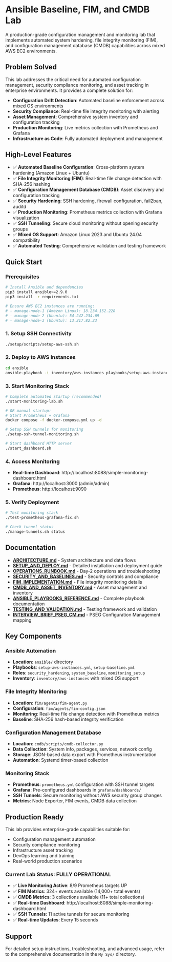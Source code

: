 # Ansible Baseline, FIM, and CMDB Lab

A production-grade configuration management and monitoring lab that implements automated system hardening, file integrity monitoring (FIM), and configuration management database (CMDB) capabilities across mixed AWS EC2 environments.

## Problem Solved

This lab addresses the critical need for automated configuration management, security compliance monitoring, and asset tracking in enterprise environments. It provides a complete solution for:

- **Configuration Drift Detection**: Automated baseline enforcement across mixed OS environments
- **Security Compliance**: Real-time file integrity monitoring with alerting
- **Asset Management**: Comprehensive system inventory and configuration tracking
- **Production Monitoring**: Live metrics collection with Prometheus and Grafana
- **Infrastructure as Code**: Fully automated deployment and management

## High-Level Features

- ✅ **Automated Baseline Configuration**: Cross-platform system hardening (Amazon Linux + Ubuntu)
- ✅ **File Integrity Monitoring (FIM)**: Real-time file change detection with SHA-256 hashing
- ✅ **Configuration Management Database (CMDB)**: Asset discovery and configuration tracking
- ✅ **Security Hardening**: SSH hardening, firewall configuration, fail2ban, auditd
- ✅ **Production Monitoring**: Prometheus metrics collection with Grafana visualization
- ✅ **SSH Tunneling**: Secure cloud monitoring without opening security groups
- ✅ **Mixed OS Support**: Amazon Linux 2023 and Ubuntu 24.04 compatibility
- ✅ **Automated Testing**: Comprehensive validation and testing framework

## Quick Start

### Prerequisites
```bash
# Install Ansible and dependencies
pip3 install ansible>=2.9.0
pip3 install -r requirements.txt

# Ensure AWS EC2 instances are running:
# - manage-node-1 (Amazon Linux): 18.234.152.228
# - manage-node-2 (Ubuntu): 54.242.234.69  
# - manage-node-3 (Ubuntu): 13.217.82.23
```

### 1. Setup SSH Connectivity
```bash
./setup/scripts/setup-aws-ssh.sh
```

### 2. Deploy to AWS Instances
```bash
cd ansible
ansible-playbook -i inventory/aws-instances playbooks/setup-aws-instances.yml
```

### 3. Start Monitoring Stack
```bash
# Complete automated startup (recommended)
./start-monitoring-lab.sh

# OR manual startup:
# Start Prometheus + Grafana
docker compose -f docker-compose.yml up -d

# Setup SSH tunnels for monitoring
./setup-ssh-tunnel-monitoring.sh

# Start dashboard HTTP server
./start_dashboard.sh
```

### 4. Access Monitoring
- **Real-time Dashboard**: http://localhost:8088/simple-monitoring-dashboard.html
- **Grafana**: http://localhost:3000 (admin/admin)
- **Prometheus**: http://localhost:9090

### 5. Verify Deployment
```bash
# Test monitoring stack
./test-prometheus-grafana-fix.sh

# Check tunnel status
./manage-tunnels.sh status
```

## Documentation

- **[ARCHITECTURE.md](ARCHITECTURE.md)** - System architecture and data flows
- **[SETUP_AND_DEPLOY.md](SETUP_AND_DEPLOY.md)** - Detailed installation and deployment guide
- **[OPERATIONS_RUNBOOK.md](OPERATIONS_RUNBOOK.md)** - Day-2 operations and troubleshooting
- **[SECURITY_AND_BASELINES.md](SECURITY_AND_BASELINES.md)** - Security controls and compliance
- **[FIM_IMPLEMENTATION.md](FIM_IMPLEMENTATION.md)** - File integrity monitoring details
- **[CMDB_AND_ASSET_INVENTORY.md](CMDB_AND_ASSET_INVENTORY.md)** - Asset management and inventory
- **[ANSIBLE_PLAYBOOKS_REFERENCE.md](ANSIBLE_PLAYBOOKS_REFERENCE.md)** - Complete playbook documentation
- **[TESTING_AND_VALIDATION.md](TESTING_AND_VALIDATION.md)** - Testing framework and validation
- **[INTERVIEW_BRIEF_PSEG_CM.md](INTERVIEW_BRIEF_PSEG_CM.md)** - PSEG Configuration Management mapping

## Key Components

### Ansible Automation
- **Location**: `ansible/` directory
- **Playbooks**: `setup-aws-instances.yml`, `setup-baseline.yml`
- **Roles**: `security_hardening`, `system_baseline`, `monitoring_setup`
- **Inventory**: `inventory/aws-instances` with mixed OS support

### File Integrity Monitoring
- **Location**: `fim/agents/fim-agent.py`
- **Configuration**: `fim/agents/fim-config.json`
- **Monitoring**: Real-time file change detection with Prometheus metrics
- **Baseline**: SHA-256 hash-based integrity verification

### Configuration Management Database
- **Location**: `cmdb/scripts/cmdb-collector.py`
- **Data Collection**: System info, packages, services, network config
- **Storage**: JSON-based data export with Prometheus instrumentation
- **Automation**: Systemd timer-based collection

### Monitoring Stack
- **Prometheus**: `prometheus.yml` configuration with SSH tunnel targets
- **Grafana**: Pre-configured dashboards in `grafana/dashboards/`
- **SSH Tunnels**: Secure monitoring without AWS security group changes
- **Metrics**: Node Exporter, FIM events, CMDB data collection

## Production Ready

This lab provides enterprise-grade capabilities suitable for:
- Configuration management automation
- Security compliance monitoring  
- Infrastructure asset tracking
- DevOps learning and training
- Real-world production scenarios

### **Current Lab Status: FULLY OPERATIONAL**

- ✅ **Live Monitoring Active**: 8/9 Prometheus targets UP
- ✅ **FIM Metrics**: 324+ events available (14,000+ total events)
- ✅ **CMDB Metrics**: 3 collections available (11+ total collections)
- ✅ **Real-time Dashboard**: http://localhost:8088/simple-monitoring-dashboard.html
- ✅ **SSH Tunnels**: 11 active tunnels for secure monitoring
- ✅ **Real-time Updates**: Every 15 seconds

## Support

For detailed setup instructions, troubleshooting, and advanced usage, refer to the comprehensive documentation in the `My Sys/` directory.
